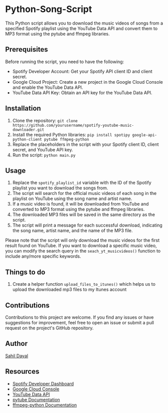 # Python-Song-Script

This Python script allows you to download the music videos of songs from a specified Spotify playlist using the YouTube Data API and convert them to MP3 format using the pytube and ffmpeg libraries.

## Prerequisites

Before running the script, you need to have the following:

- Spotify Developer Account: Get your Spotify API client ID and client secret.
- Google Cloud Project: Create a new project in the Google Cloud Console and enable the YouTube Data API.
- YouTube Data API Key: Obtain an API key for the YouTube Data API.

## Installation

1. Clone the repository: `git clone https://github.com/yourusername/spotify-youtube-music-downloader.git`
2. Install the required Python libraries: `pip install spotipy google-api-python-client pytube ffmpeg-python`
3. Replace the placeholders in the script with your Spotify client ID, client secret, and YouTube API key.
4. Run the script: `python main.py`

## Usage

1. Replace the `spotify_playlist_id` variable with the ID of the Spotify playlist you want to download the songs from.
2. The script will search for the official music videos of each song in the playlist on YouTube using the song name and artist name. 
3. If a music video is found, it will be downloaded from YouTube and converted to MP3 format using the pytube and ffmpeg libraries.
4. The downloaded MP3 files will be saved in the same directory as the script.
5. The script will print a message for each successful download, indicating the song name, artist name, and the name of the MP3 file.

Please note that the script will only download the music videos for the first result found on YouTube. If you want to download a specific music video, you can modify the search query in the `seach_yt_musicvideos()` function to include any/more specific keywords.

## Things to do

1. Create a helper function `upload_files_to_itunes()` which helps us to upload the downloaded mp3 files to my Itunes account

## Contributions

Contributions to this project are welcome. If you find any issues or have suggestions for improvement, feel free to open an issue or submit a pull request on the project's GitHub repository.

## Author

[Sahil Dayal](https://github.com/sahildayal)

## Resources

- [Spotify Developer Dashboard](https://developer.spotify.com/dashboard/)
- [Google Cloud Console](https://console.cloud.google.com/)
- [YouTube Data API](https://developers.google.com/youtube/v3)
- [pytube Documentation](https://python-pytube.readthedocs.io/en/latest/)
- [ffmpeg-python Documentation](https://github.com/kkroening/ffmpeg-python)
